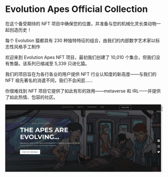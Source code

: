 # Evolution Apes Official Collection

在这个备受期待的 NFT 项目中确保您的位置，并准备与您的机械化灵长类动物一起创造历史！

每个 Evolution 猿都具有 230 种独特特征的组合，由我们的内部数字艺术家以标志性风格手工制作

欢迎来到 Evolution Apes NFT 项目，最初我们创建了 10,010 个集合，但我们没有售罄。该系列已缩减至 5,339 只进化猿。

我们的项目旨在为各行各业的用户提供 NFT 行业认知度的新高度——与我们的 NFT 祖先著名的消遣不同，我们不会闲逛……

你很难找到 NFT 项目它提供了如此有形的效用——metaverse 和 IRL——并提供了如此热情、包容的社区。

![nft](3231234213.png)
